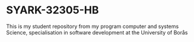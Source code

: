 # SYARK-32305-HB
This is my student repository from my program computer and systems Science, specialisation in software development at the University of Borås
